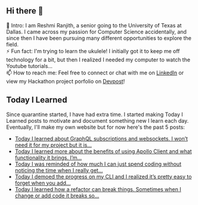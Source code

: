 ## Hi there 👋

🔭  Intro: I am Reshmi Ranjith, a senior going to the University of Texas at Dallas. I came across my passion for Computer Science accidentally, and since then I have been pursuing many different opportunities to explore the field.
<br/> ⚡ Fun fact: I'm trying to learn the ukulele! I initially got it to keep me off technology for a bit, but then I realized I needed my computer to watch the Youtube tutorials...
<br/>📫  How to reach me: Feel free to connect or chat with me on [LinkedIn](https://www.linkedin.com/in/reshmi-ranjith/) or view my Hackathon project porfolio on [Devpost](https://devpost.com/ReshmiCode)!

## Today I Learned

Since quarantine started, I have had extra time. I started making Today I Learned posts to motivate and document something new I learn each day. Eventually, I'll make my own website but for now here's the past 5 posts:

<!-- BLOG-POST-LIST:START -->
- [Today I learned about GraphQL subscriptions and websockets. I won’t need it for my project but it is...](https://simplyprogramming.tumblr.com/post/657883907599024128)
- [Today I learned more about the benefits of using Apollo Client and what functionality it brings. I’m...](https://simplyprogramming.tumblr.com/post/657341134105870336)
- [Today I was reminded of how much I can just spend coding without noticing the time when I really get...](https://simplyprogramming.tumblr.com/post/657340992143392768)
- [Today I demoed the progress on my CLI and I realized it&rsquo;s pretty easy to forget when you add...](https://simplyprogramming.tumblr.com/post/656543630611398656)
- [Today I learned how a refactor can break things. Sometimes when I change or add code it breaks so...](https://simplyprogramming.tumblr.com/post/655519314153177088)
<!-- BLOG-POST-LIST:END -->
